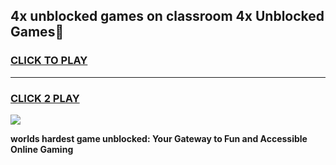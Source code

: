 
## 4x unblocked games on classroom 4x Unblocked Games👋
<h3>
<a href="https://premium.freeplayer.one?title=4x_unblocked_games_on_classroom_4x&ref=16F">CLICK TO PLAY</a></h3>
<hr>

<h3>
<a href="https://premium.freeplayer.one?title=4x_unblocked_games_on_classroom_4x&ref=16F">CLICK 2 PLAY</a>
  
</h3>

<a href="https://premium.freeplayer.one?title=4x_unblocked_games_on_classroom_4x&ref=16F/"><img src="https://clearcache.store/games.png"></a>


**worlds hardest game unblocked: Your Gateway to Fun and Accessible Online Gaming**
